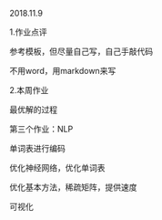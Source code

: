 2018.11.9

1.作业点评

参考模板，但尽量自己写，自己手敲代码

不用word，用markdown来写

 

2.本周作业

最优解的过程

第三个作业：NLP

单词表进行编码

优化神经网络，优化单词表

优化基本方法，稀疏矩阵，提供速度

可视化

